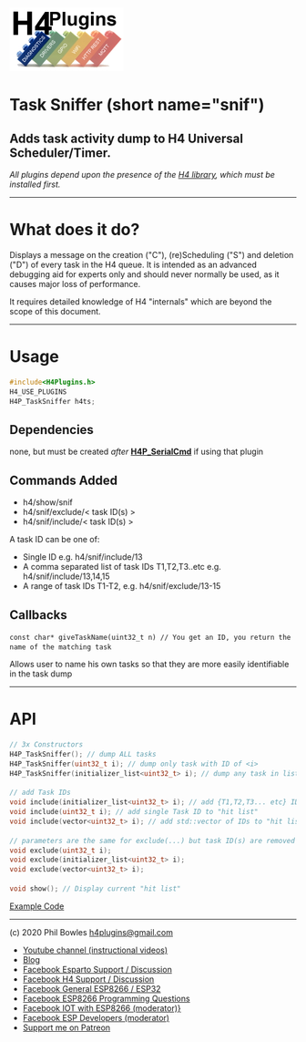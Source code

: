 ![H4P Flyer](/assets/DiagLogo.jpg) 

# Task Sniffer (short name="snif")

## Adds task activity dump to H4 Universal Scheduler/Timer.

*All plugins depend upon the presence of the [H4 library](https://github.com/philbowles/H4), which must be installed first.*

---

# What does it do?

Displays a message on the creation ("C"), (re)Scheduling ("S") and deletion ("D") of every task in the H4 queue. It is intended as an advanced debugging aid for experts only and should never normally be used, as it causes major loss of performance.

It requires detailed knowledge of H4 "internals" which are beyond the scope of this document.

---

# Usage

```cpp
#include<H4Plugins.h>
H4_USE_PLUGINS
H4P_TaskSniffer h4ts;
```

## Dependencies

none, but must be created *after* [**H4P_SerialCmd**](h4sc.md) if using that plugin

## Commands Added

* h4/show/snif
* h4/snif/exclude/< task ID(s) >
* h4/snif/include/< task ID(s) >

A task ID can be one of:

* Single ID e.g. h4/snif/include/13
* A comma separated list of task IDs T1,T2,T3..etc e.g. h4/snif/include/13,14,15
* A range of task IDs T1-T2, e.g. h4/snif/exclude/13-15

## Callbacks

`const char* giveTaskName(uint32_t n) // You get an ID, you return the name of the matching task`

Allows user to name his own tasks so that they are more easily identifiable in the task dump

---

# API

```cpp
// 3x Constructors
H4P_TaskSniffer(); // dump ALL tasks
H4P_TaskSniffer(uint32_t i); // dump only task with ID of <i>
H4P_TaskSniffer(initializer_list<uint32_t> i); // dump any task in list {T1,T2,T3.... etc}

// add Task IDs
void include(initializer_list<uint32_t> i); // add {T1,T2,T3... etc} IDs to "hit list"  
void include(uint32_t i); // add single Task ID to "hit list" 
void include(vector<uint32_t> i); // add std::vector of IDs to "hit list"

// parameters are the same for exclude(...) but task ID(s) are removed from "hit list"
void exclude(uint32_t i);
void exclude(initializer_list<uint32_t> i);
void exclude(vector<uint32_t> i);

void show(); // Display current "hit list"

```

[Example Code](../examples/H4P_TaskSniffer/H4P_TaskSniffer.ino)

----
(c) 2020 Phil Bowles h4plugins@gmail.com

* [Youtube channel (instructional videos)](https://www.youtube.com/channel/UCYi-Ko76_3p9hBUtleZRY6g)
* [Blog](https://8266iot.blogspot.com)
* [Facebook Esparto Support / Discussion](https://www.facebook.com/groups/esparto8266/)
* [Facebook H4  Support / Discussion](https://www.facebook.com/groups/444344099599131/)
* [Facebook General ESP8266 / ESP32](https://www.facebook.com/groups/2125820374390340/)
* [Facebook ESP8266 Programming Questions](https://www.facebook.com/groups/esp8266questions/)
* [Facebook IOT with ESP8266 (moderator)}](https://www.facebook.com/groups/1591467384241011/)
* [Facebook ESP Developers (moderator)](https://www.facebook.com/groups/ESP8266/)
* [Support me on Patreon](https://patreon.com/esparto)
